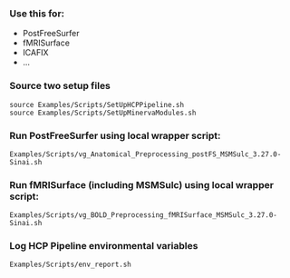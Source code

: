 
### Use this for:
* PostFreeSurfer
* fMRISurface
* ICAFIX
* ...

### Source two setup files
```
source Examples/Scripts/SetUpHCPPipeline.sh
source Examples/Scripts/SetUpMinervaModules.sh
```

### Run PostFreeSurfer using local wrapper script:
```
Examples/Scripts/vg_Anatomical_Preprocessing_postFS_MSMSulc_3.27.0-Sinai.sh
```

### Run fMRISurface (including MSMSulc) using local wrapper script:
```
Examples/Scripts/vg_BOLD_Preprocessing_fMRISurface_MSMSulc_3.27.0-Sinai.sh
```

### Log HCP Pipeline environmental variables
```
Examples/Scripts/env_report.sh
```
